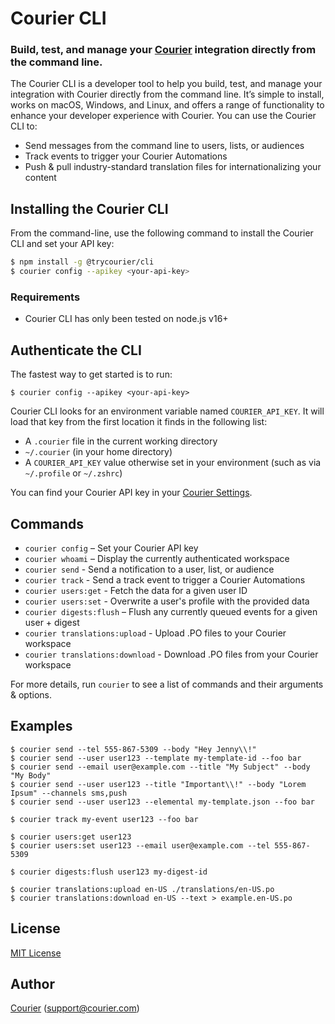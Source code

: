 # Courier CLI

### Build, test, and manage your [Courier](https://www.courier.com) integration directly from the command line.

The Courier CLI is a developer tool to help you build, test, and manage your integration with Courier directly from the command line. It’s simple to install, works on macOS, Windows, and Linux, and offers a range of functionality to enhance your developer experience with Courier. You can use the Courier CLI to:

- Send messages from the command line to users, lists, or audiences
- Track events to trigger your Courier Automations
- Push & pull industry-standard translation files for internationalizing your content

## Installing the Courier CLI

From the command-line, use the following command to install the Courier CLI and set your API key:

```bash
$ npm install -g @trycourier/cli
$ courier config --apikey <your-api-key>
```

### Requirements

- Courier CLI has only been tested on node.js v16+

## Authenticate the CLI

The fastest way to get started is to run:

```
$ courier config --apikey <your-api-key>
```

Courier CLI looks for an environment variable named `COURIER_API_KEY`. It will load that key from the first location it finds in the following list:

- A `.courier` file in the current working directory
- `~/.courier` (in your home directory)
- A `COURIER_API_KEY` value otherwise set in your environment (such as via `~/.profile` or `~/.zshrc`)

You can find your Courier API key in your [Courier Settings](https://app.courier.com/settings/api-keys).

## Commands

- `courier config` – Set your Courier API key
- `courier whoami` – Display the currently authenticated workspace
- `courier send` - Send a notification to a user, list, or audience
- `courier track` - Send a track event to trigger a Courier Automations
- `courier users:get` - Fetch the data for a given user ID
- `courier users:set` - Overwrite a user's profile with the provided data
- `courier digests:flush` – Flush any currently queued events for a given user + digest
- `courier translations:upload` - Upload .PO files to your Courier workspace
- `courier translations:download` - Download .PO files from your Courier workspace

For more details, run `courier` to see a list of commands and their arguments & options.

## Examples

```
$ courier send --tel 555-867-5309 --body "Hey Jenny\\!"
$ courier send --user user123 --template my-template-id --foo bar
$ courier send --email user@example.com --title "My Subject" --body "My Body"
$ courier send --user user123 --title "Important\\!" --body "Lorem Ipsum" --channels sms,push
$ courier send --user user123 --elemental my-template.json --foo bar

$ courier track my-event user123 --foo bar

$ courier users:get user123
$ courier users:set user123 --email user@example.com --tel 555-867-5309

$ courier digests:flush user123 my-digest-id

$ courier translations:upload en-US ./translations/en-US.po
$ courier translations:download en-US --text > example.en-US.po
```

## License

[MIT License](http://www.opensource.org/licenses/mit-license.php)

## Author

[Courier](https://github.com/trycourier) ([support@courier.com](mailto:support@courier.com))
